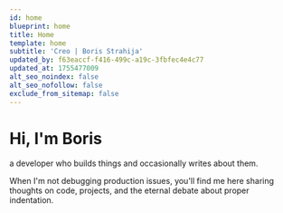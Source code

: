 ```yaml
---
id: home
blueprint: home
title: Home
template: home
subtitle: 'Creo | Boris Strahija'
updated_by: f63eaccf-f416-499c-a19c-3fbfec4e4c77
updated_at: 1755477009
alt_seo_noindex: false
alt_seo_nofollow: false
exclude_from_sitemap: false
---
```

# Hi, I'm Boris 

a developer who builds things and occasionally writes about them.

When I'm not debugging production issues, 
you'll find me here sharing thoughts on code, projects, 
and the eternal debate about proper indentation.